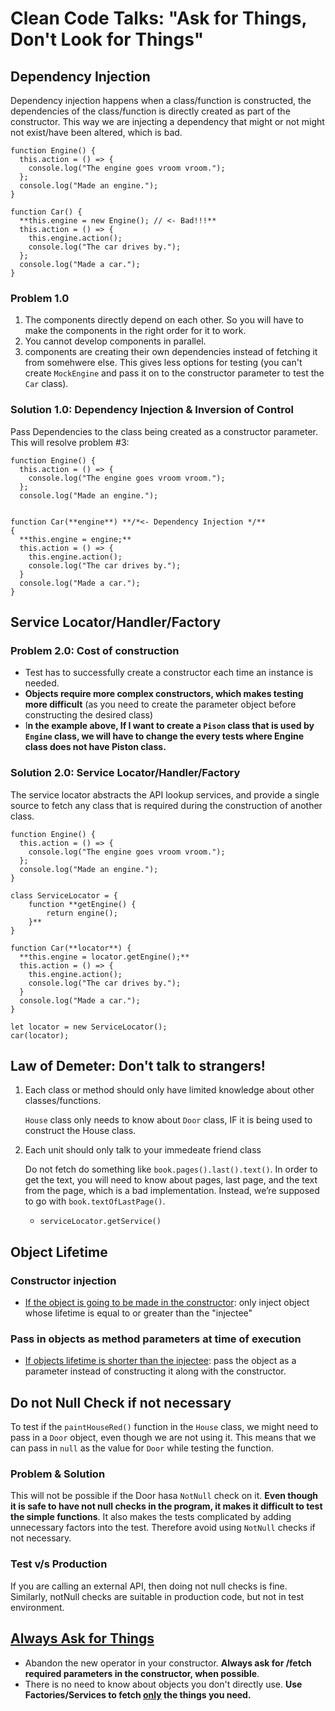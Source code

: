 # Clean Code Talks: "Ask for Things, Don't Look for Things"

## Dependency Injection

Dependency injection happens when a class/function is constructed, the dependencies of the class/function is directly created as part of the constructor. This way we are injecting a dependency that might or not might not exist/have been altered, which is bad. 

    function Engine() {
      this.action = () => {
        console.log("The engine goes vroom vroom.");
      };
      console.log("Made an engine.");
    }
    
    function Car() {
      **this.engine = new Engine(); // <- Bad!!!**
      this.action = () => {
        this.engine.action();
        console.log("The car drives by.");
      };
      console.log("Made a car.");
    }

### Problem 1.0

1. The components directly depend on each other. So you will have to make the components in the right order for it to work.
2. You cannot develop components in parallel.
3. components are creating their own dependencies instead of fetching it from somehwere else. This gives less options for testing (you can't create `MockEngine` and pass it on to the constructor parameter to test the `Car` class).

### Solution 1.0: Dependency Injection & Inversion of Control

Pass Dependencies to the class being created as a constructor parameter. This will resolve problem #3:

    function Engine() {
      this.action = () => {
        console.log("The engine goes vroom vroom.");
      };
      console.log("Made an engine.");
    
    
    function Car(**engine**) **/*<- Dependency Injection */**
    {
      **this.engine = engine;**
      this.action = () => {
        this.engine.action();
        console.log("The car drives by.");
      }
      console.log("Made a car.");
    }

## Service Locator/Handler/Factory

### **Problem 2.0: Cost of construction**

- Test has to successfully create a constructor each time an instance is needed.
- **Objects require more complex constructors, which makes testing more difficult** (as you need to create the parameter object before constructing the desired class)
- I**n the example above, If I want to create a `Pison` class that is used by `Engine` class, we will have to change the every tests where Engine class does not have Piston class.**

### Solution 2.0: Service Locator/Handler/Factory

The service locator abstracts the API lookup services, and provide a single source to fetch any class that is required during the construction of another class.

    function Engine() {
      this.action = () => {
        console.log("The engine goes vroom vroom.");
      };
      console.log("Made an engine.");
    }
    
    class ServiceLocator = {
    	function **getEngine() {
    		return engine();
    	}**
    }
    
    function Car(**locator**) {
      **this.engine = locator.getEngine();**
      this.action = () => {
        this.engine.action();
        console.log("The car drives by.");
      }
      console.log("Made a car.");
    }
    
    let locator = new ServiceLocator();
    car(locator);

## Law of Demeter: Don't talk to strangers!

1. Each class or method should only have limited knowledge about other classes/functions.

    `House` class only needs to know about `Door` class, IF it is being used to construct the House class.

2. Each unit should only talk to your immedeate friend class

    Do not fetch do something like `book.pages().last().text()`. In order to get the text, you will need to know about pages, last page, and the text from the page, which is a bad implementation.  Instead, we’re supposed to go with `book.textOfLastPage()`.

    - `serviceLocator.getService()`

## Object Lifetime

### Constructor injection

- [If the object is going to be made in the constructor](s): only inject object whose lifetime is equal to or greater than the "injectee"

### Pass in objects as method parameters at time of execution

- [If objects lifetime is shorter than the injectee](s): pass the object as a parameter instead of constructing it along with the constructor.

## Do not Null Check if not necessary

To test if the `paintHouseRed()` function in the `House` class, we might need to pass in a `Door` object, even though we are not using it. This means that we can pass in `null` as the value for `Door` while testing the function.

### Problem & Solution

This will not be possible if the Door hasa `NotNull` check on it. **Even though it is safe to have not null checks in the program, it makes it difficult to test the simple functions**. It also makes the tests complicated by adding unnecessary factors into the test. Therefore avoid using `NotNull` checks if not necessary.

### Test v/s Production

If you are calling an external API, then doing not null checks is fine. Similarly, notNull checks are suitable in production code, but not in test environment.

## [Always Ask for Things](zx)

- Abandon the new operator in your constructor. **Always ask for /fetch required parameters in the constructor, when possible**.
- There is no need to know about objects you don't directly use. **Use Factories/Services to fetch [only](s) the things you need.**